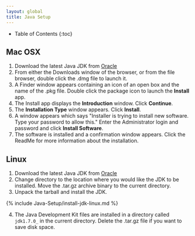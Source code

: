 ```yaml
---
layout: global
title: Java Setup
---
```


* Table of Contents
{:toc}

## Mac OSX

1.  Download the latest Java JDK from [Oracle](http://www.oracle.com/technetwork/java/javase/downloads/index.html)
2.  From either the Downloads window of the browser, or from the file browser, double click the .dmg file to launch it.
3.  A Finder window appears containing an icon of an open box and the name of the .pkg file. Double click the package icon to launch the **Install** app.
4.  The Install app displays the **Introduction** window. Click **Continue**.
5.  The **Installation Type** window appears. Click **Install**.
6.  A window appears which says "Installer is trying to install new software. Type your password to allow this." Enter the Administrator login and password and click **Install Software**.
7.  The software is installed and a confirmation window appears. Click the ReadMe for more information about the installation.

## Linux

1.  Download the latest Java JDK from [Oracle](http://www.oracle.com/technetwork/java/javase/downloads/index.html)
2.  Change directory to the location where you would like the JDK to be installed. Move the .tar.gz archive binary to the current directory.
3.  Unpack the tarball and install the JDK.

{% include Java-Setup/install-jdk-linux.md %}

4.  The Java Development Kit files are installed in a directory called `jdk1.7.0_` in the current directory. Delete the .tar.gz file if you want to save disk space.
